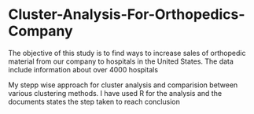# Cluster-Analysis-For-Orthopedics-Company

The objective of this study is to find ways to increase sales of orthopedic material from our company to hospitals in the United States. The data include information about over 4000 hospitals

My stepp wise approach for cluster analysis and comparision between various clustering methods.
I have used R for the analysis and the documents states the step taken to reach conclusion
